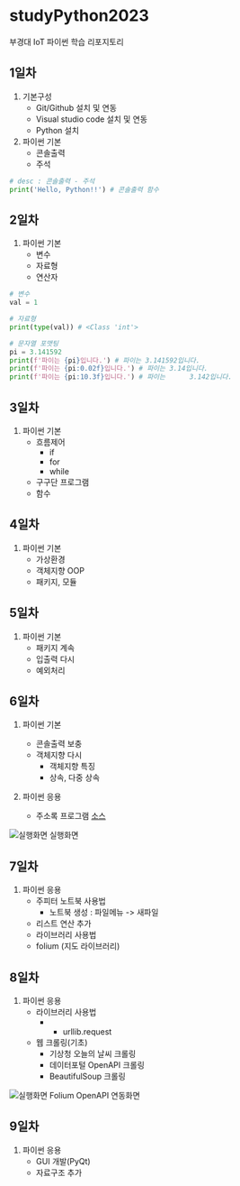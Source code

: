# studyPython2023
부경대 IoT 파이썬 학습 리포지토리

## 1일차
1. 기본구성
    - Git/Github 설치 및 연동
    - Visual studio code 설치 및 연동
    - Python 설치
2. 파이썬 기본
    - 콘솔출력
    - 주석

```python
# desc : 콘솔출력 - 주석
print('Hello, Python!!') # 콘솔출력 함수
```


## 2일차
1. 파이썬 기본
    - 변수
    - 자료형
    - 연산자

```python
# 변수
val = 1

# 자료형
print(type(val)) # <Class 'int'>

# 문자열 포맷팅
pi = 3.141592
print(f'파이는 {pi}입니다.') # 파이는 3.141592입니다.
print(f'파이는 {pi:0.02f}입니다.') # 파이는 3.14입니다.
print(f'파이는 {pi:10.3f}입니다.') # 파이는      3.142입니다.
```

## 3일차
1. 파이썬 기본
    - 흐름제어
        - if
        - for
        - while
    - 구구단 프로그램
    - 함수
    
## 4일차
1. 파이썬 기본
    - 가상환경
    - 객체지향 OOP
    - 패키지, 모듈

## 5일차
1. 파이썬 기본
    - 패키지 계속
    - 입출력 다시
    - 예외처리

## 6일차
1. 파이썬 기본
    - 콘솔출력 보충
    - 객체지향 다시
        - 객체지향 특징
        - 상속, 다중 상속

2. 파이썬 응용
    - 주소록 프로그램 [소스](https://github.com/SoYoungHW/studyPython2023/blob/main/project/address_app.py)
    
![실행화면](https://raw.githubusercontent.com/SoYoungHW/studyPython2023/main/images/address_app.png)
실행화면

## 7일차
1. 파이썬 응용
    - 주피터 노트북 사용법
        - 노트북 생성 : 파일메뉴 -> 새파일
    - 리스트 연산 추가
    - 라이브러리 사용법
     - folium (지도 라이브러리)

## 8일차
1. 파이썬 응용
    - 라이브러리 사용법
        - - urllib.request
     - 웹 크롤링(기초)
        - 기상청 오늘의 날씨 크롤링
        - 데이터포털 OpenAPI 크롤링
        - BeautifulSoup 크롤링

![실행화면](https://raw.githubusercontent.com/SoYoungHW/studyPython2023/43f59d0ae9bf375d9dceb9b3193d99e9511c606a/images/jupyter_folium.png) 
Folium OpenAPI 연동화면

## 9일차
1. 파이썬 응용
    - GUI 개발(PyQt)
    - 자료구조 추가